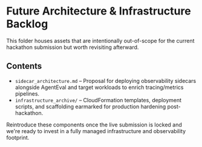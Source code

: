 # Future Architecture & Infrastructure Backlog

This folder houses assets that are intentionally out-of-scope for the current hackathon submission
but worth revisiting afterward.

## Contents

- `sidecar_architecture.md` – Proposal for deploying observability sidecars alongside AgentEval and
  target workloads to enrich tracing/metrics pipelines.
- `infrastructure_archive/` – CloudFormation templates, deployment scripts, and scaffolding
  earmarked for production hardening post-hackathon.

Reintroduce these components once the live submission is locked and we're ready to invest in a fully
managed infrastructure and observability footprint.
